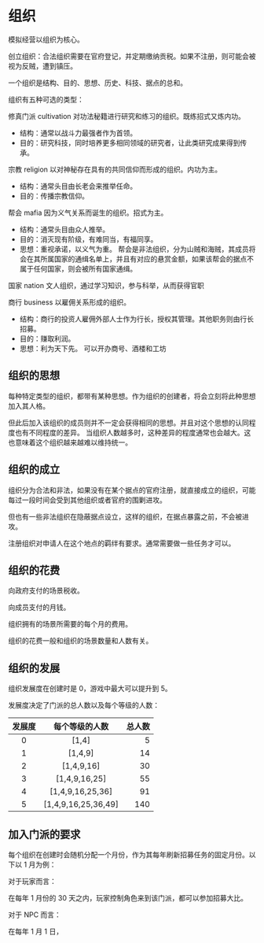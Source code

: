 # 组织

模拟经营以组织为核心。

创立组织：合法组织需要在官府登记，并定期缴纳贡税。如果不注册，则可能会被视为反贼，遭到镇压。

一个组织是结构、目的、思想、历史、科技、据点的总和。

组织有五种可选的类型：

修真门派 cultivation
对功法秘籍进行研究和练习的组织。既练招式又炼内功。

- 结构：通常以战斗力最强者作为首领。
- 目的：研究科技，同时培养更多相同领域的研究者，让此类研究成果得到传承。

宗教 religion
以对神秘存在具有的共同信仰而形成的组织。内功为主。

- 结构：通常头目由长老会来推举任命。
- 目的：传播宗教信仰。

帮会 mafia
因为义气关系而诞生的组织。招式为主。

- 结构：通常头目由众人推举。
- 目的：消灭现有阶级，有难同当，有福同享。
- 思想：重视承诺，以义气为重。
  帮会是非法组织，分为山贼和海贼，其成员将会在其所属国家的通缉名单上，并且有对应的悬赏金额，如果该帮会的据点不属于任何国家，则会被所有国家通缉。

国家 nation
文人组织，通过学习知识，参与科举，从而获得官职

商行 business
以雇佣关系形成的组织。

- 结构：商行的投资人雇佣外部人士作为行长，授权其管理。其他职务则由行长招募。
- 目的：赚取利润。
- 思想：利为天下先。
  可以开办商号、酒楼和工坊

## 组织的思想

每种特定类型的组织，都带有某种思想。作为组织的创建者，将会立刻将此种思想加入其人格。

但此后加入该组织的成员则并不一定会获得相同的思想。并且对这个思想的认同程度也有不同程度的差异。
当组织人数越多时，这种差异的程度通常也会越大。这也意味着这个组织越来越难以维持统一。

## 组织的成立

组织分为合法和非法，如果没有在某个据点的官府注册，就直接成立的组织，可能每过一段时间会受到其他组织或者官府的围剿进攻。

但也有一些非法组织在隐蔽据点设立，这样的组织，在据点暴露之前，不会被进攻。

注册组织对申请人在这个地点的羁绊有要求。通常需要做一些任务才可以。

## 组织的花费

向政府支付的场景税收。

向成员支付的月钱。

组织拥有的场景所需要的每个月的费用。

组织的花费一般和组织的场景数量和人数有关。

## 组织的发展

组织发展度在创建时是 0，游戏中最大可以提升到 5。

发展度决定了门派的总人数以及每个等级的人数：

| 发展度 |   每个等级的人数    | 总人数 |
| :----: | :-----------------: | -----: |
|   0    |        [1,4]        |      5 |
|   1    |       [1,4,9]       |     14 |
|   2    |     [1,4,9,16]      |     30 |
|   3    |    [1,4,9,16,25]    |     55 |
|   4    |  [1,4,9,16,25,36]   |     91 |
|   5    | [1,4,9,16,25,36,49] |    140 |

## 加入门派的要求

每个组织在创建时会随机分配一个月份，作为其每年刷新招募任务的固定月份。以下以 1 月为例：

对于玩家而言：

在每年 1 月份的 30 天之内，玩家控制角色来到该门派，都可以参加招募大比。

对于 NPC 而言：

在每年 1 月 1 日，
